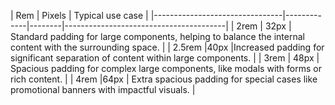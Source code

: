 | Rem | Pixels | Typical use case |
|--------------------------------|-------------|--------|----------------------------------------|
| 2rem | 32px | Standard padding for large components, helping to balance the internal content with the surrounding space. |
| 2.5rem  |40px  |Increased padding for significant separation of content within large components. |
| 3rem |  48px |  Spacious padding for complex large components, like modals with forms or rich content. |
| 4rem  |64px | Extra spacious padding for special cases like promotional banners with impactful visuals. |
